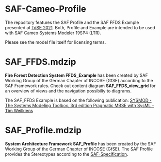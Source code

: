 # SAF-Cameo-Profile
The repository features the SAF Profile and the SAF FFDS Example presented at [TdSE 2021](https://tdse.org/). Both, Profile and Example are intended to be used with SAF Cameo Systems Modeler 19SP4 (LTR).

Please see the model file itself for licensing terms.

# SAF_FFDS.mdzip
**Fire Forest Detection System FFDS_Example** has been created by SAF Working Group of the German Chapter of INCOSE (GfSE) according to the SAF Framework rules. Check out content diagram **SAF_FFDS_view_grid** for an overview of views and the navigation possibiliy to diagrams.

The SAF_FFDS Example is based on the following publication: 
[SYSMOD - The Systems Modeling Toolbox, 3rd edition Pragmatic MBSE with SysML - Tim Weilkiens](https://www.oose.de/nuetzliches/sysmod-the-systems-modeling-toolbox/)

# SAF_Profile.mdzip
**System Architecture Framework SAF_Profile** has been created by the SAF Working Group of the German Chapter of INCOSE (GfSE). The SAF Profile provides the Stereotypes according to the [SAF-Specification](https://github.com/GfSE/SAF-Specification).

